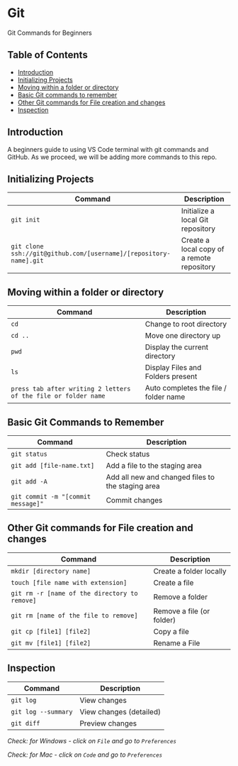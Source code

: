 # Git

Git Commands for Beginners

## Table of Contents

- [Introduction](#introduction)
- [Initializing Projects](#initializingprojects)
- [Moving within a folder or directory](#mov)
- [Basic Git commands to remember](#details)
- [Other Git commands for File creation and changes](#other)
- [Inspection](#insp)

## Introduction

A beginners guide to using VS Code terminal with git commands and GitHub. As we proceed, we will be adding more commands to this repo.

## Initializing Projects

| Command                                                           | Description                                |
| ----------------------------------------------------------------- | ------------------------------------------ |
| `git init`                                                        | Initialize a local Git repository          |
| `git clone ssh://git@github.com/[username]/[repository-name].git` | Create a local copy of a remote repository |

## Moving within a folder or directory

| Command                                                        | Description                           |
| -------------------------------------------------------------- | ------------------------------------- |
| `cd`                                                           | Change to root directory              |
| `cd ..`                                                        | Move one directory up                 |
| `pwd`                                                          | Display the current directory         |
| `ls`                                                           | Display Files and Folders present     |
| `press tab after writing 2 letters of the file or folder name` | Auto completes the file / folder name |

## Basic Git Commands to Remember

| Command                            | Description                                       |
| ---------------------------------- | ------------------------------------------------- |
| `git status`                       | Check status                                      |
| `git add [file-name.txt]`          | Add a file to the staging area                    |
| `git add -A`                       | Add all new and changed files to the staging area |
| `git commit -m "[commit message]"` | Commit changes                                    |

## Other Git commands for File creation and changes

| Command                                       | Description               |
| --------------------------------------------- | ------------------------- |
| `mkdir [directory name]`                      | Create a folder locally   |
| `touch [file name with extension]`            | Create a file             |
| `git rm -r [name of the directory to remove]` | Remove a folder           |
| `git rm [name of the file to remove]`         | Remove a file (or folder) |
| `git cp [file1] [file2]`                      | Copy a file               |
| `git mv [file1] [file2]`                      | Rename a File             |

## Inspection

| Command             | Description             |
| ------------------- | ----------------------- |
| `git log`           | View changes            |
| `git log --summary` | View changes (detailed) |
| `git diff `         | Preview changes         |

_Check: for Windows - click on `File` and go to `Preferences`_

_Check: for Mac - click on `Code` and go to `Preferences`_
